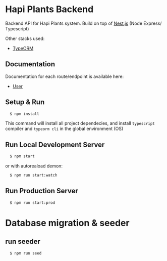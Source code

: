 # Hapi Plants Backend

Backend API for Hapi Plants system. Build on top of [Nest.js](https://github.com/nestjs/nest) (Node Express/ Typescript)

Other stacks used:
- [TypeORM](http://typeorm.io/) 

## Documentation

Documentation for each route/endpoint is available here:
- [User](https://v1userhapiplants.docs.apiary.io/#)

## Setup & Run

```sh
  $ npm install
```

This command will install all project dependecies, and install `typescript` compiler and `typeorm cli` in the global environment (OS)

## Run Local Development Server

```sh
  $ npm start
```

or with autoreaload demon:

```sh
  $ npm run start:watch
```


## Run Production Server

```sh
  $ npm run start:prod
```

# Database migration & seeder

## run seeder

```sh
  $ npm run seed
```
